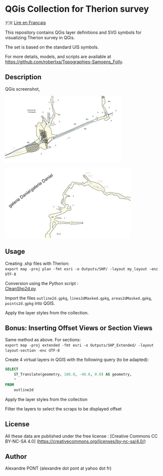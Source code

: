 QGis Collection for Therion survey
==================================

🇫🇷 [Lire en Français](./README.md)

This repository contains QGis layer definitions and SVG symbols for visualizing Therion survey in QGis.

The set is based on the standard UIS symbols.

For more details, models, and scripts are available at https://github.com/robertxa/Topographies-Samoens_Folly.

Description
-----------

QGis screenshot,

![Screenshot 1](./screenshot/screenshot_01.jpg)
  
![Screenshot 2](./screenshot/screenshot_02.jpg)

Usage
-----

Creating .shp files with Therion:  
`export map -proj plan -fmt esri -o Outputs/SHP/ -layout my_layout -enc UTF-8`

Conversion using the Python script :  
[CleanShp2d.py](https://github.com/robertxa/Topographies-Samoens_Folly/blob/master/Samoens-GIS/Scripts/CleanShp2d.py)

Import the files `outline2d.gpkg`, `lines2dMasked.gpkg`, `areas2dMasked.gpkg`, `points2d.gpkg` into QGIS.

Apply the layer styles from the collection.


Bonus: Inserting Offset Views or Section Views
----------------------------------------------

Same method as above. For sections:  
`export map -proj extended -fmt esri -o Outputs/SHP_Extended/ -layout layout-section -enc UTF-8`

Create 4 virtual layers in QGIS with the following query (to be adapted):  
```sql
SELECT 
    ST_Translate(geometry, 180.0, -40.0, 0.0) AS geometry,
    *
FROM 
    outline2d
```

Apply the layer styles from the collection

Filter the layers to select the scraps to be displayed offset


License
-------

All these data are published under the free license :
[Creative Commons CC BY-NC-SA 4.0] (https://creativecommons.org/licenses/by-nc-sa/4.0/)


Author
------

Alexandre PONT (alexandre dot pont at yahoo dot fr)
